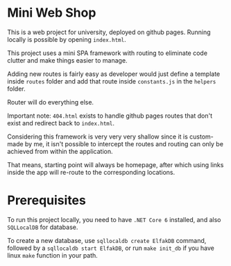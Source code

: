 # Mini Web Shop
This is a web project for university, deployed on github pages.
Running locally is possible by opening `index.html`.

This project uses a mini SPA framework with routing to eliminate code clutter and make things easier to manage.

Adding new routes is fairly easy as developer would just define a template inside `routes` folder and add that route inside `constants.js` in the `helpers` folder.

Router will do everything else.

Important note: `404.html` exists to handle github pages routes that don't exist and redirect back to `index.html`.

Considering this framework is very very very shallow since it is custom-made by me, it isn't possible to intercept the routes and routing can only be achieved from within the application.

That means, starting point will always be homepage, after which using links inside the app will re-route to the corresponding locations.

# Prerequisites

To run this project locally, you need to have `.NET Core 6` installed, and also `SQLLocalDB` for database.

To create a new database, use `sqllocaldb create ElfakDB` command, followed by a `sqllocaldb start ElfakDB`, or run `make init_db` if you have linux `make` function in your path.

